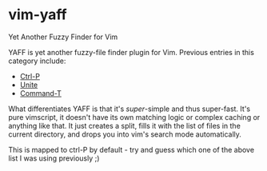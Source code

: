 vim-yaff
========

Yet Another Fuzzy Finder for Vim

YAFF is yet another fuzzy-file finder plugin for Vim. Previous entries in this
category include:
 - [Ctrl-P](https://github.com/kien/ctrlp.vim)
 - [Unite](https://github.com/Shougo/unite.vim)
 - [Command-T](https://github.com/wincent/Command-T)

What differentiates YAFF is that it's *super*-simple and thus super-fast. It's
pure vimscript, it doesn't have its own matching logic or complex caching or
anything like that. It just creates a split, fills it with the list of files in
the current directory, and drops you into vim's search mode automatically.

This is mapped to ctrl-P by default - try and guess which one of the above list
I was using previously ;)

